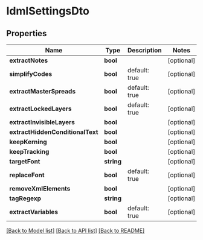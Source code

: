 # IdmlSettingsDto

## Properties
Name | Type | Description | Notes
------------ | ------------- | ------------- | -------------
**extractNotes** | **bool** |  | [optional] 
**simplifyCodes** | **bool** | default: true | [optional] 
**extractMasterSpreads** | **bool** | default: true | [optional] 
**extractLockedLayers** | **bool** | default: true | [optional] 
**extractInvisibleLayers** | **bool** |  | [optional] 
**extractHiddenConditionalText** | **bool** |  | [optional] 
**keepKerning** | **bool** |  | [optional] 
**keepTracking** | **bool** |  | [optional] 
**targetFont** | **string** |  | [optional] 
**replaceFont** | **bool** | default: true | [optional] 
**removeXmlElements** | **bool** |  | [optional] 
**tagRegexp** | **string** |  | [optional] 
**extractVariables** | **bool** | default: true | [optional] 

[[Back to Model list]](../README.md#documentation-for-models) [[Back to API list]](../README.md#documentation-for-api-endpoints) [[Back to README]](../README.md)


